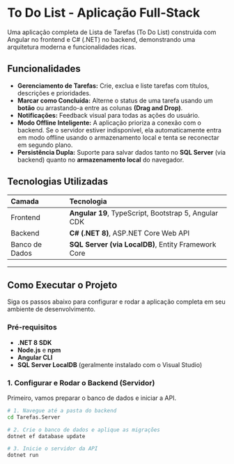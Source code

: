 #  To Do List - Aplicação Full-Stack

Uma aplicação completa de Lista de Tarefas (To Do List) construída com Angular no frontend e C# (.NET) no backend, demonstrando uma arquitetura moderna e funcionalidades ricas.

##  Funcionalidades

- **Gerenciamento de Tarefas:** Crie, exclua e liste tarefas com títulos, descrições e prioridades.
- **Marcar como Concluída:** Alterne o status de uma tarefa usando um **botão** ou arrastando-a entre as colunas **(Drag and Drop)**.
- **Notificações:** Feedback visual para todas as ações do usuário.
- **Modo Offline Inteligente:** A aplicação prioriza a conexão com o backend. Se o servidor estiver indisponível, ela automaticamente entra em modo offline usando o armazenamento local e tenta se reconectar em segundo plano.
- **Persistência Dupla:** Suporte para salvar dados tanto no **SQL Server** (via backend) quanto no **armazenamento local** do navegador.

##  Tecnologias Utilizadas

| Camada    | Tecnologia                                                     |
| :-------- | :------------------------------------------------------------- |
| Frontend  | **Angular 19**, TypeScript, Bootstrap 5, Angular CDK           |
| Backend   | **C# (.NET 8)**, ASP.NET Core Web API                          |
| Banco de Dados | **SQL Server (via LocalDB)**, Entity Framework Core        |

---

##  Como Executar o Projeto

Siga os passos abaixo para configurar e rodar a aplicação completa em seu ambiente de desenvolvimento.

### Pré-requisitos

- **.NET 8 SDK**
- **Node.js** e **npm**
- **Angular CLI**
- **SQL Server LocalDB** (geralmente instalado com o Visual Studio)

### 1. Configurar e Rodar o Backend (Servidor)

Primeiro, vamos preparar o banco de dados e iniciar a API.

```bash
# 1. Navegue até a pasta do backend
cd Tarefas.Server

# 2. Crie o banco de dados e aplique as migrações
dotnet ef database update

# 3. Inicie o servidor da API
dotnet run